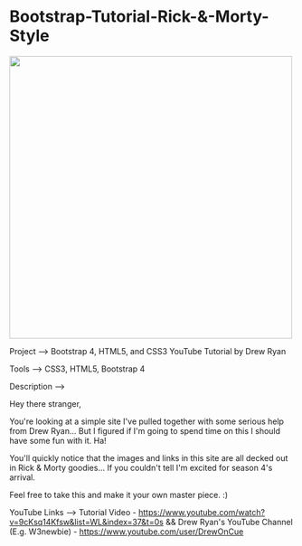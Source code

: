 # Bootstrap-Tutorial-Rick-&-Morty-Style 

<img src="#" height=500px>

Project --> Bootstrap 4, HTML5, and CSS3 YouTube Tutorial by Drew Ryan 

Tools --> CSS3, HTML5, Bootstrap 4

Description --> 

Hey there stranger,

You're looking at a simple site I've pulled together with some serious help from Drew Ryan... But I figured if I'm going to spend time on this I should have some fun with it. Ha! 

You'll quickly notice that the images and links in this site are all decked out in Rick & Morty goodies... If you couldn't tell I'm excited for season 4's arrival. 

Feel free to take this and make it your own master piece. :)


YouTube Links --> Tutorial Video - https://www.youtube.com/watch?v=9cKsq14Kfsw&list=WL&index=37&t=0s && Drew Ryan's YouTube Channel (E.g. W3newbie) - https://www.youtube.com/user/DrewOnCue
